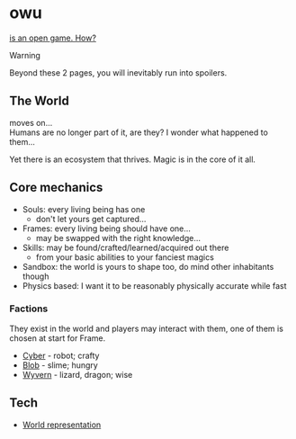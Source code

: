 # owu

[is an open game. How?](./what_is_owu.md)

> [!WARNING]
> Beyond these 2 pages, you will inevitably run into spoilers.

## The World

moves on...  
Humans are no longer part of it, are they? I wonder what happened to them...

Yet there is an ecosystem that thrives. Magic is in the core of it all.

## Core mechanics

- Souls: every living being has one
  - don't let yours get captured...
- Frames: every living being should have one...
  - may be swapped with the right knowledge...
- Skills: may be found/crafted/learned/acquired out there
  - from your basic abilities to your fanciest magics
- Sandbox: the world is yours to shape too, do mind other inhabitants though
- Physics based: I want it to be reasonably physically accurate while fast

### Factions

They exist in the world and players may interact with them, one of them is chosen at start for Frame.

- [Cyber](./factions/cyber.md) - robot; crafty
- [Blob](./factions/blob.md) - slime; hungry
- [Wyvern](./factions/wyvern.md) - lizard, dragon; wise

## Tech

- [World representation](./world_representation.md)